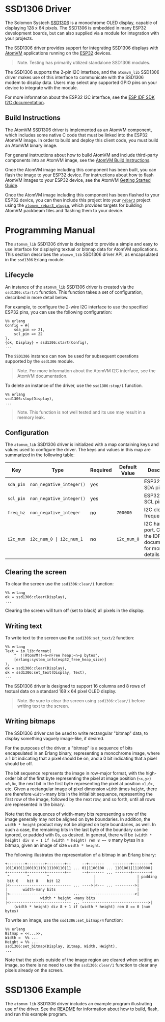 
# SSD1306 Driver

The Solomon Systech [SSD1306](https://cdn-shop.adafruit.com/datasheets/SSD1306.pdf) is a monochrome OLED display, capable of displaying 128 x 64 pixels.  The SSD1306 is embedded in many ESP32 development boards, but can also supplied via a module for integration with your projects.

The SSD1306 driver provides support for integrating SSD1306 displays with [AtomVM](https://github.com/bettio/AtomVM) applications running on the [ESP32](https://www.espressif.com/en/products/socs/esp32) devices.

> Note.  Testing has primarily utilized standalone SSD1306 modules.

The SSD1306 supports the 2-pin I2C interface, and the `atomvm_lib` SSD1306 driver makes use of this interface to communicate with the SSD1306 modem to display data.  Users may select any supported GPIO pins on your device to integrate with the module.

For more information about the ESP32 I2C interface, see the [ESP IDF SDK I2C documentation](https://docs.espressif.com/projects/esp-idf/en/latest/esp32/api-reference/peripherals/i2c.html).

## Build Instructions

The AtomVM SSD1306 driver is implemented as an AtomVM component, which includes some native C code that must be linked into the ESP32 AtomVM image.  In order to build and deploy this client code, you must build an AtomVM binary image.

For general instructions about how to build AtomVM and include third-party components into an AtomVM image, see the [AtomVM Build Instructions](https://doc.atomvm.org/latest/build-instructions.html).

Once the AtomVM image including this component has been built, you can flash the image to your ESP32 device.  For instructions about how to flash AtomVM images to your ESP32 device, see the AtomVM [Getting Started Guide](https://doc.atomvm.org/latest/getting-started-guide.html).

Once the AtomVM image including this component has been flashed to your ESP32 device, you can then include this project into your [`rebar3`](https://www.rebar3.org) project using the [`atomvm_rebar3_plugin`](https://github.com/atomvm/atomvm_rebar3_plugin), which provides targets for building AtomVM packbeam files and flashing them to your device.

# Programming Manual

The `atomvm_lib` SSD1306 driver is designed to provide a simple and easy to use interface for displaying textual or bitmap data for AtomVM applications.  This section describes the `atomvm_lib` SSD1306 driver API, as encapsulated in the `ssd1306` Erlang module.

## Lifecycle

An instance of the `atomvm_lib` SSD1306 driver is created via the `ssd1306:start/1` function.  This function takes a set of configuration, described in more detail below.

For example, to configure the 2-wire I2C interface to use the specified ESP32 pins, you can use the following configuration:

    %% erlang
    Config = #{
        sda_pin => 21,
        scl_pin => 22
    },
    {ok, Display} = ssd1306:start(Config),
    ...

The `SSD1306` instance can now be used for subsequent operations supported by the `ssd1306` module.

> Note.  For more information about the AtomVM I2C interface, see the AtomVM documentation.

To delete an instance of the driver, use the `ssd1306:stop/1` function.

    %% erlang
    ssd1306:stop(Display),
    ...

> Note.  This function is not well tested and its use may result in a memory leak.

## Configuration

The `atomvm_lib` SSD1306 driver is initialized with a map containing keys and values used to configure the driver.  The keys and values in this map are summarized in the following table:

| Key | Type | Required | Default Value | Description |
|-----|-------|----------|---------------|-------------|
| `sda_pin` | `non_negative_integer()` | yes  |  | ESP32 I2C SDA pin |
| `scl_pin` | `non_negative_integer()` | yes  |  | ESP32 I2C SCL pin |
| `freq_hz` | `non_negative_integer` | no  | `700000` | I2C clock frequency |
| `i2c_num` | `i2c_num_0 \| i2c_num_1` | no  | `i2c_num_0` | I2C hardware port.  Consult the IDF SDK documentation for more details. |

## Clearing the screen

To clear the screen use the `ssd1306:clear/1` function:

    %% erlang
    ok = ssd1306:clear(Display),
    ...

Clearing the screen will turn off (set to black) all pixels in the display.

## Writing text

To write text to the screen use the `ssd1306:set_text/2` function:

    %% erlang
    Text = io_lib:format(
        "  !!AtomVM!!~n~nFree heap:~n~p bytes",
        [erlang:system_info(esp32_free_heap_size)]
    ),
    ok = ssd1306:clear(Display),
    ok = ssd1306:set_text(Display, Text),
    ...

The SSD1306 driver is designed to support 16 columns and 8 rows of textual data on a standard 168 x 64 pixel OLED display.

> Note. Be sure to clear the screen using `ssd1306:clear/1` before writing text to the screen.

## Writing bitmaps

The SSD1306 driver can be used to write rectangular "bitmap" data, to display something vaguely image-like, if desired.

For the purposes of the driver, a "bitmap" is a sequence of bits encapsulated in an Erlang binary, representing a monochrome image, where a 1 bit indicating that a pixel should be on, and a 0 bit indicating that a pixel should be off.

The bit sequence represents the image in row-major format, with the high-order bit of the first byte representing the pixel at image position (`<x,y>`) `<0,0>`, the next bit in the first byte representing the pixel at position `<1,0>`, etc.  Given a rectangular image of pixel dimension `width` times `height`, there are therefore `width`-many bits in the initial bit sequence, representing the first row of the image, followed by the next row, and so forth, until all rows are represented in the binary.

Note that the sequences of width-many bits representing a row of the image generally may not be aligned on byte boundaries.  In addition, the `width * height` product may not be aligned on byte boundaries, as well.  In such a case, the remaining bits in the last byte of the boundary can be ignored, or padded with 0s, as desired.  In general, there will be `(width * height) div 8 + 1 if (width * height) rem 8 == 0` many bytes in a bitmap, given an image of size `width * height`.

The following illustrates the representation of a bitmap in an Erlang binary:

    +--------+--------+--------+--     --+-------    --------+--------+
    |01101011|00101110|11100110|11 ... 01|1100100 ... 1101001|11|00000|
    +--------+--------+--------+--     --+------- ... -------+--------+
     ^        ^        ^                    |                   | padding
     bit 0    bit 8    bit 12               |                   |
    |<---------------------------- ... ---->|<--- ... --------->|
    |       width-many bits                                     |
    |<---------------------------- ... ------------------------>|
    |               width * height -many bits
    |<---------------------------- ... ------------------------------>|
        (width * height) div 8 + 1 if (width * height) rem 8 == 0 (num bytes)

To write an image, use the `ssd1306:set_bitmap/4` function:

    %% erlang
    Bitmap = <<...>>,
    Width =  %% ...
    Height = %% ...
    ssd1306:set_bitmap(Display, Bitmap, Width, Height),
    ...


Note that the pixels outside of the image region are cleared when setting an image, so there is no need to use the `ssd1306:clear/1` function to clear any pixels already on the screen.

# SSD1306 Example

The `atomvm_lib` SSD1306 driver includes an example program illustrating use of the driver.  See the [README](../examples/ssd1306_example/README.md) for information about how to build, flash, and run this example program.
